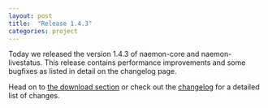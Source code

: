 ```yaml
---
layout: post
title:  "Release 1.4.3"
categories: project
---
```


Today we released the version 1.4.3 of naemon-core and naemon-livestatus. This release
contains performance improvements and some bugfixes as listed in detail on the changelog
page.

Head on to [the download section](/download) or check out the [changelog](/documentation/usersguide/whatsnew.html) for
a detailed list of changes.
